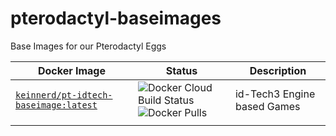 # pterodactyl-baseimages
Base Images for our Pterodactyl Eggs

| Docker Image | Status | Description |
|--|--|--|
| [`keinnerd/pt-idtech-baseimage:latest`](https://hub.docker.com/r/keinnerd/pt-idtech-baseimage) | ![Docker Cloud Build Status](https://img.shields.io/docker/cloud/build/keinnerd/pt-idtech-baseimage?style=flat-square) ![Docker Pulls](https://img.shields.io/docker/pulls/keinnerd/pt-idtech-baseimage?style=flat-square) | id-Tech3 Engine based Games |
|  |  |  |
